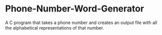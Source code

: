 # Phone-Number-Word-Generator
A C program that takes a phone number and creates an output file with all the alphabetical representations of that number. 
